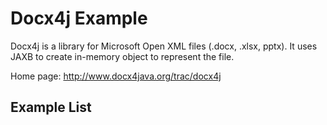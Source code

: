 # Docx4j Example

Docx4j is a library for Microsoft Open XML files (.docx, .xlsx, pptx). It uses JAXB to create in-memory object to represent the file. 

Home page: http://www.docx4java.org/trac/docx4j

## Example List

